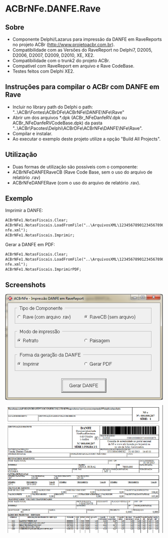 # ACBrNFe.DANFE.Rave

## Sobre 

  * Componente Delphi/Lazarus para impressão da DANFE em RaveReports no projeto ACBr (http://www.projetoacbr.com.br).
  * Compatibilidade com as Versões do RaveReport no Delphi7, D2005, D2006, D2007, D2009, D2010, XE, XE2.
  * Compatibilidade com o trunk2 do projeto ACBr.
  * Compatível com RaveReport em arquivo e Rave CodeBase.
  * Testes feitos com Delphi XE2.

## Instruções para compilar o ACBr com DANFE em Rave

  * Incluir no library path do Delphi o path: "..\ACBr\Fontes\ACBrDFe\ACBrNFe\DANFE\NFe\Rave"
  * Abrir um dos arquivos *.dpk (ACBr_NFeDanfeRV.dpk ou ACBr_NFeDanfeRVCodeBase.dpk) da pasta "..\ACBr\Pacotes\Delphi\ACBrDFe\ACBrNFe\DANFE\NFe\Rave".
  * Compilar e instalar.
  * Ao executar o exemplo deste projeto utilize a opção "Build All Projects".

## Utilização

  * Duas formas de utilização são possíveis com o componente:
  * ACBrNFeDANFERaveCB (Rave Code Base, sem o uso do arquivo de relatório .rav)
  * ACBrNFeDANFERave (com o uso do arquivo de relatório .rav). 

## Exemplo

Imprimir a DANFE:
```shell
ACBrNFe1.NotasFiscais.Clear;
ACBrNFe1.NotasFiscais.LoadFromFile("..\ArquivosXML\12345678901234567890123456789012345678901234-nfe.xml");
ACBrNFe1.NotasFiscais.Imprimir;
```

Gerar a DANFE em PDF:
```shell
ACBrNFe1.NotasFiscais.Clear;
ACBrNFe1.NotasFiscais.LoadFromFile("..\ArquivosXML\12345678901234567890123456789012345678901234-nfe.xml");
ACBrNFe1.NotasFiscais.ImprimirPDF;
```

## Screenshots

![Exemplo](Screenshots/Software.png)

![Danfe](Screenshots/Danfe.png)
